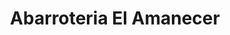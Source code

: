 ---
title: "Abarroteria El Amanecer"
url: /san-jose-pinula/abarroteria-el-amanecer/
shop: comodidad
---